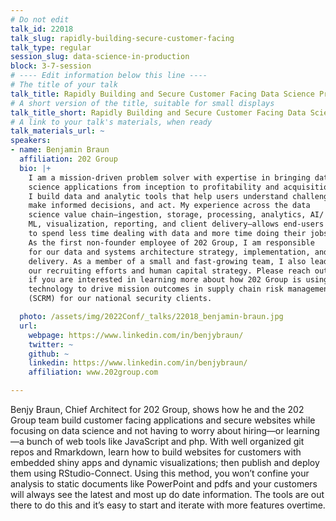 ```yaml
---
# Do not edit
talk_id: 22018
talk_slug: rapidly-building-secure-customer-facing
talk_type: regular
session_slug: data-science-in-production
block: 3-7-session
# ---- Edit information below this line ----
# The title of your talk
talk_title: Rapidly Building and Secure Customer Facing Data Science Products: How to Prototype and Deploy Applications and Portals with Rmarkdown and Rstudio-Connect
# A short version of the title, suitable for small displays
talk_title_short: Rapidly Building and Secure Customer Facing Data Science Products
# A link to your talk's materials, when ready
talk_materials_url: ~
speakers:
- name: Benjamin Braun
  affiliation: 202 Group
  bio: |+
    I am a mission-driven problem solver with expertise in bringing data
    science applications from inception to profitability and acquisition.
    I build data and analytic tools that help users understand challenges,
    make informed decisions, and act. My experience across the data
    science value chain—ingestion, storage, processing, analytics, AI/
    ML, visualization, reporting, and client delivery—allows end-users
    to spend less time dealing with data and more time doing their jobs.
    As the first non-founder employee of 202 Group, I am responsible
    for our data and systems architecture strategy, implementation, and
    delivery. As a member of a small and fast-growing team, I also lead
    our recruiting efforts and human capital strategy. Please reach out
    if you are interested in learning more about how 202 Group is using
    technology to drive mission outcomes in supply chain risk management
    (SCRM) for our national security clients.

  photo: /assets/img/2022Conf/_talks/22018_benjamin-braun.jpg
  url:
    webpage: https://www.linkedin.com/in/benjybraun/
    twitter: ~
    github: ~
    linkedin: https://www.linkedin.com/in/benjybraun/
    affiliation: www.202group.com

---
```


<!-- ABSTRACT ----
Please write abstract below. You may use simple markdown (links, code style, bold, italics)
-->

Benjy Braun, Chief Architect for 202 Group, shows how he and the 202 Group
team build customer facing applications and secure websites while focusing on
data science and not having to worry about hiring—or learning—a bunch of web
tools like JavaScript and php. With well organized git repos and Rmarkdown,
learn how to build websites for customers with embedded shiny apps and dynamic
visualizations; then publish and deploy them using RStudio-Connect. Using this
method, you won’t confine your analysis to static documents like PowerPoint
and pdfs and your customers will always see the latest and most up do date
information. The tools are out there to do this and it’s easy to start and
iterate with more features overtime.
